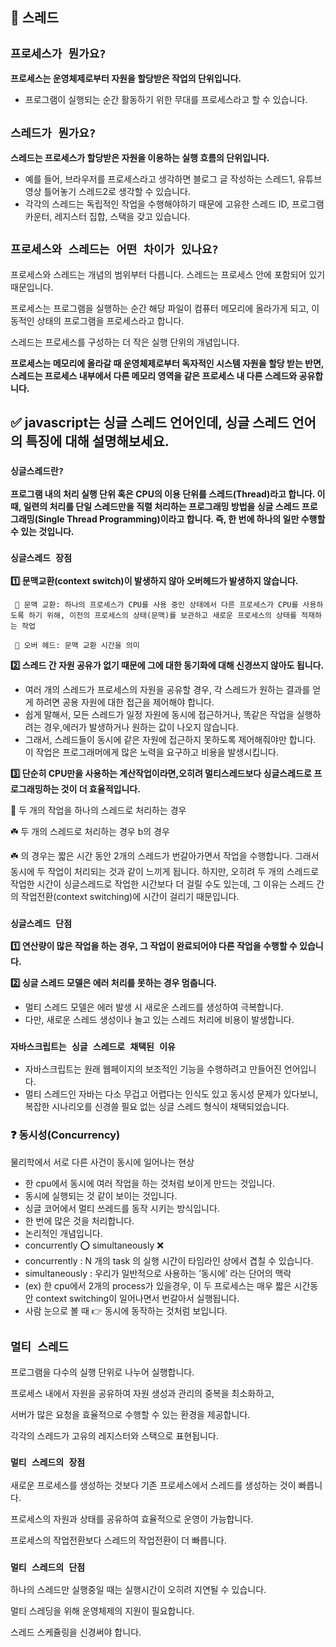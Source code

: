 ## 🍄 스레드

## `프로세스가 뭔가요?`

**프로세스는 운영체제로부터 자원을 할당받은 작업의 단위입니다.**
- 프로그램이 실행되는 순간 활동하기 위한 무대를 프로세스라고 할 수 있습니다.

## `스레드가 뭔가요?`

**스레드는 프로세스가 할당받은 자원을 이용하는 실행 흐름의 단위입니다.**
- 예를 들어, 브라우저를 프로세스라고 생각하면 블로그 글 작성하는 스레드1, 유튜브 영상 틀어놓기 스레드2로 생각할 수 있습니다.
- 각각의 스레드는 독립적인 작업을 수행해야하기 때문에 고유한 스레드 ID, 프로그램 카운터, 레지스터 집합, 스택을 갖고 있습니다.

## `프로세스와 스레드는 어떤 차이가 있나요?`

프로세스와 스레드는 개념의 범위부터 다릅니다. 스레드는 프로세스 안에 포함되어 있기 때문입니다.

프로세스는 프로그램을 실행하는 순간 해당 파일이 컴퓨터 메모리에 올라가게 되고, 이 동적인 상태의 프로그램을 프로세스라고 합니다.

스레드는 프로세스를 구성하는 더 작은 실행 단위의 개념입니다.

**프로세스는 메모리에 올라갈 때 운영체제로부터 독자적인 시스템 자원을 할당 받는 반면, 스레드는 프로세스 내부에서 다른 메모리 영역을 같은 프로세스 내 다른 스레드와 공유합니다.**

## ✅ javascript는 싱글 스레드 언어인데, 싱글 스레드 언어의 특징에 대해 설명해보세요.

### `싱글스레드란?`

**프로그램 내의 처리 실행 단위 혹은 CPU의 이용 단위를 스레드(Thread)라고 합니다. 이 때, 일련의 처리를 단일 스레드만을 직렬 처리하는 프로그래밍 방법을 싱글 스레드 프로그래밍(Single Thread Programming)이라고 합니다. 즉, 한 번에 하나의 일만 수행할 수 있는 것입니다.**

### `싱글스레드 장점`

**1️⃣ 문맥교환(context switch)이 발생하지 않아 오버헤드가 발생하지 않습니다.**

     🧐 문맥 교환: 하나의 프로세스가 CPU를 사용 중인 상태에서 다른 프로세스가 CPU를 사용하도록 하기 위해, 이전의 프로세스의 상태(문맥)를 보관하고 새로운 프로세스의 상태를 적재하는 작업

     🧐 오버 헤드: 문맥 교환 시간을 의미

**2️⃣ 스레드 간 자원 공유가 없기 때문에 그에 대한 동기화에 대해 신경쓰지 않아도 됩니다.**
- 여러 개의 스레드가 프로세스의 자원을 공유할 경우, 각 스레드가 원하는 결과를 얻게 하려면 공용 자원에 대한 접근을 제어해야 합니다. 
-  쉽게 말해서, 모든 스레드가 일정 자원에 동시에 접근하거나, 똑같은 작업을 실행하려는 경우,에러가 발생하거나 원하는 값이 나오지 않습니다. 
- 그래서, 스레드들이 동시에 같은 자원에 접근하지 못하도록 제어해줘야만 합니다. 이 작업은 프로그래머에게 많은 노력을 요구하고 비용을 발생시킵니다.

**3️⃣ 단순히 CPU만을 사용하는 계산작업이라면,오히려 멀티스레드보다 싱글스레드로 프로그래밍하는 것이 더 효율적입니다.**

🌱 두 개의 작업을 하나의 스레드로 처리하는 경우

☘️ 두 개의 스레드로 처리하는 경우 b의 경우

☘️ 의 경우는 짧은 시간 동안 2개의 스레드가 번갈아가면서 작업을 수행합니다. 그래서 동시에 두 작업이 처리되는 것과 같이 느끼게 됩니다.
하지만, 오히려 두 개의 스레드로 작업한 시간이 싱글스레드로 작업한 시간보다 더 걸릴 수도 있는데, 그 이유는 스레드 간의 작업전환(context switching)에 시간이 걸리기 때문입니다.

### `싱글스레드 단점`

**1️⃣ 연산량이 많은 작업을 하는 경우, 그 작업이 완료되어야 다른 작업을 수행할 수 있습니다.**

**2️⃣ 싱글 스레드 모델은 에러 처리를 못하는 경우 멈춥니다.**
- 멀티 스레드 모델은 에러 발생 시 새로운 스레드를 생성하여 극복합니다. 
- 다만, 새로운 스레드 생성이나 놀고 있는 스레드 처리에 비용이 발생합니다.

### `자바스크립트는 싱글 스레드로 채택된 이유`

- 자바스크립트는 원래 웹페이지의 보조적인 기능을 수행하려고 만들어진 언어입니다. 
- 멀티 스레드인 자바는 다소 무겁고 어렵다는 인식도 있고 동시성 문제가 있다보니, 복잡한 시나리오를 신경쓸 필요 없는 싱글 스레드 형식이 채택되었습니다.


### ❓ 동시성(Concurrency)
물리학에서 서로 다른 사건이 동시에 일어나는 현상

- 한 cpu에서 동시에 여러 작업을 하는 것처럼 보이게 만드는 것입니다.
- 동시에 실행되는 것 같이 보이는 것입니다.
- 싱글 코어에서 멀티 쓰레드를 동작 시키는 방식입니다.
- 한 번에 많은 것을 처리합니다.
- 논리적인 개념입니다.
- concurrently ⭕ simultaneously ❌
- concurrently : N 개의 task 의 실행 시간이 타임라인 상에서 겹칠 수 있습니다.
- simultaneously : 우리가 일반적으로 사용하는 ’동시에’ 라는 단어의 맥락
- (ex) 한 cpu에서 2개의 process가 있을경우,
이 두 프로세스는 매우 짧은 시간동안 context switching이 일어나면서 번갈아서 실행됩니다.
- 사람 눈으로 볼 때 👉 동시에 동작하는 것처럼 보입니다.


## `멀티 스레드`
프로그램을 다수의 실행 단위로 나누어 실행합니다.

프로세스 내에서 자원을 공유하여 자원 생성과 관리의 중복을 최소화하고,

서버가 많은 요청을 효율적으로 수행할 수 있는 환경을 제공합니다.

각각의 스레드가 고유의 레지스터와 스택으로 표현됩니다.

### `멀티 스레드의 장점`
새로운 프로세스를 생성하는 것보다 기존 프로세스에서 스레드를 생성하는 것이 빠릅니다.

프로세스의 자원과 상태를 공유하여 효율적으로 운영이 가능합니다.

프로세스의 작업전환보다 스레드의 작업전환이 더 빠릅니다.

### `멀티 스레드의 단점`
하나의 스레드만 실행중일 때는 실행시간이 오히려 지연될 수 있습니다.

멀티 스레딩을 위해 운영체제의 지원이 필요합니다.

스레드 스케쥴링을 신경써야 합니다.
